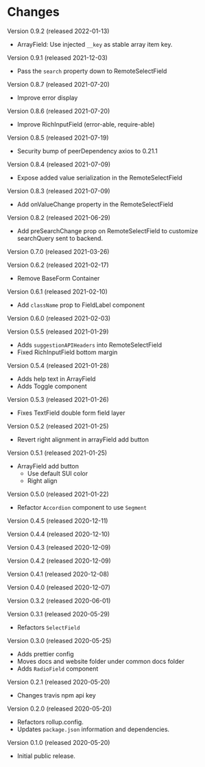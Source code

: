 # Changes

Version 0.9.2 (released 2022-01-13)
* ArrayField: Use injected `__key` as stable array item key.

Version 0.9.1 (released 2021-12-03)
* Pass the `search` property down to RemoteSelectField

Version 0.8.7 (released 2021-07-20)
* Improve error display

Version 0.8.6 (released 2021-07-20)
* Improve RichInputField (error-able, require-able)

Version 0.8.5 (released 2021-07-19)
* Security bump of peerDependency axios to 0.21.1

Version 0.8.4 (released 2021-07-09)
* Expose added value serialization in the RemoteSelectField

Version 0.8.3 (released 2021-07-09)
* Add onValueChange property in the RemoteSelectField

Version 0.8.2 (released 2021-06-29)
* Add preSearchChange prop on RemoteSelectField to
  customize searchQuery sent to backend.

Version 0.7.0 (released 2021-03-26)

Version 0.6.2 (released 2021-02-17)

* Remove BaseForm Container

Version 0.6.1 (released 2021-02-10)

* Add `className` prop to FieldLabel component

Version 0.6.0 (released 2021-02-03)

Version 0.5.5 (released 2021-01-29)

* Adds `suggestionAPIHeaders` into RemoteSelectField
* Fixed RichInputField bottom margin

Version 0.5.4 (released 2021-01-28)

* Adds help text in ArrayField
* Adds Toggle component

Version 0.5.3 (released 2021-01-26)

* Fixes TextField double form field layer

Version 0.5.2 (released 2021-01-25)

* Revert right alignment in arrayField add button

Version 0.5.1 (released 2021-01-25)

* ArrayField add button
  - Use default SUI color
  - Right align

Version 0.5.0 (released 2021-01-22)

- Refactor `Accordion` component to use `Segment`

Version 0.4.5 (released 2020-12-11)

Version 0.4.4 (released 2020-12-10)

Version 0.4.3 (released 2020-12-09)

Version 0.4.2 (released 2020-12-09)

Version 0.4.1 (released 2020-12-08)

Version 0.4.0 (released 2020-12-07)

Version 0.3.2 (released 2020-06-01)

Version 0.3.1 (released 2020-05-29)

* Refactors `SelectField`

Version 0.3.0 (released 2020-05-25)

* Adds prettier config
* Moves docs and website folder under common docs folder
* Adds `RadioField` component

Version 0.2.1 (released 2020-05-20)

* Changes travis npm api key

Version 0.2.0 (released 2020-05-20)

* Refactors rollup.config.
* Updates `package.json` information and dependencies.

Version 0.1.0 (released 2020-05-20)

* Initial public release.
